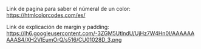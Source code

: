 
Link de pagina para saber el númeral de un color:
https://htmlcolorcodes.com/es/

Link de explicación de margin y padding:
https://lh6.googleusercontent.com/-3ZGM5UtlndU/UjHz7W4Hn0I/AAAAAAAAAS4/XH2VIEumOrQ/s516/CU01028D_3.png

